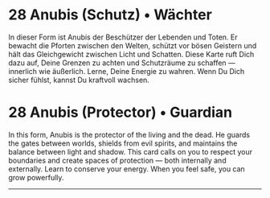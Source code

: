 # 28 Anubis (Schutz) • Wächter

In dieser Form ist Anubis der Beschützer der Lebenden und Toten. Er bewacht die Pforten zwischen den Welten, schützt vor bösen Geistern und hält das Gleichgewicht zwischen Licht und Schatten. Diese Karte ruft Dich dazu auf, Deine Grenzen zu achten und Schutzräume zu schaffen — innerlich wie äußerlich. Lerne, Deine Energie zu wahren. Wenn Du Dich sicher fühlst, kannst Du kraftvoll wachsen.

# 28 Anubis (Protector) • Guardian

In this form, Anubis is the protector of the living and the dead. He guards the gates between worlds, shields from evil spirits, and maintains the balance between light and shadow. This card calls on you to respect your boundaries and create spaces of protection — both internally and externally. Learn to conserve your energy. When you feel safe, you can grow powerfully.

------

